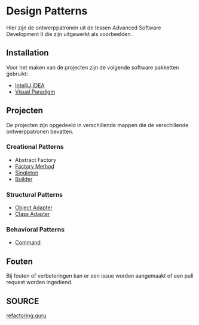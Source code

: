 # Design Patterns

Hier zijn de ontwerppatronen uit de lessen Advanced Software Development II die zijn uitgewerkt als voorbeelden.

## Installation

Voor het maken van de projecten zijn de volgende software pakketten gebruikt:

- [IntelliJ IDEA](https://www.jetbrains.com/idea/download/)
- [Visual Paradigm](https://www.visual-paradigm.com/download/)

## Projecten

De projecten zijn opgedeeld in verschillende mappen die de verschillende ontwerppatronen bevatten.

### Creational Patterns

- Abstract Factory
- [Factory Method](./FactoryMethodPattern)
- [Singleton](./SingletonPattern)
- [Builder](./BuilderPattern)

### Structural Patterns

- [Object Adapter](./AdapterPattern_Object/)
- [Class Adapter](./AdapterPattern_Class/)

### Behavioral Patterns

- [Command](./CommandoPattern/)

## Fouten

Bij fouten of verbeteringen kan er een issue worden aangemaakt of een pull request worden ingediend.

## SOURCE

[refactoring.guru](https://refactoring.guru/design-patterns)
